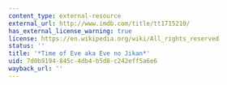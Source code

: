 ```yaml
---
content_type: external-resource
external_url: http://www.imdb.com/title/tt1715210/
has_external_license_warning: true
license: https://en.wikipedia.org/wiki/All_rights_reserved
status: ''
title: '*Time of Eve aka Eve no Jikan*'
uid: 7d0b9194-845c-4db4-b5d8-c242eff5a6e6
wayback_url: ''
---
```

